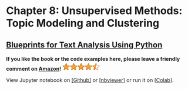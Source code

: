 # Chapter 8: Unsupervised Methods: Topic Modeling and Clustering

## [Blueprints for Text Analysis Using Python](https://github.com/blueprints-for-text-analytics-python/blueprints-text)

**If you like the book or the code examples here, please leave a friendly comment on 
[Amazon](https://www.amazon.com/Blueprints-Text-Analytics-Using-Python/dp/149207408X)!** 
<img src="../rating.png" width="100"/>

View Jupyter notebook on 
[[Github]](Topic_Modeling_Clustering.ipynb) or
[[nbviewer](https://nbviewer.ipython.org/github/blueprints-for-text-analytics-python/blueprints-text/blob/master/ch08/Topic_Modeling_Clustering.ipynb)] or run it on 
[[Colab](https://colab.research.google.com/github/blueprints-for-text-analytics-python/blueprints-text/blob/master/ch08/Topic_Modeling_Clustering.ipynb)].
